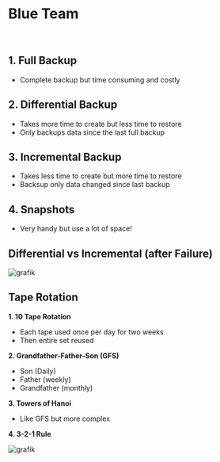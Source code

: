 # Blue Team

<br />

## 1. Full Backup
- Complete backup but time consuming and costly

## 2. Differential Backup
- Takes more time to create but less time to restore
- Only backups data since the last full backup

## 3. Incremental Backup
- Takes less time to create but more time to restore
- Backsup only data changed since last backup

## 4. Snapshots
- Very handy but use a lot of space!


## Differential vs Incremental (after Failure)

![grafik](https://user-images.githubusercontent.com/84674087/131898234-23a3a52e-9609-4721-b141-12944d56232d.png)

## Tape Rotation

**1. 10 Tape Rotation**
- Each tape used once per day for two weeks
- Then entire set reused

**2. Grandfather-Father-Son (GFS)**
- Son (Daily)
- Father (weekly)
- Grandfather (monthly)

**3. Towers of Hanoi**
- Like GFS but more complex

**4. 3-2-1 Rule**

![grafik](https://user-images.githubusercontent.com/84674087/132099357-afbdcabb-8331-4400-9d7c-cd314c136d30.png)
